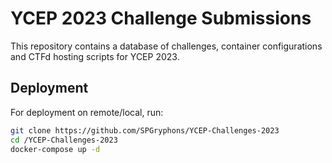 
# YCEP 2023 Challenge Submissions

This repository contains a database of challenges, container configurations and CTFd hosting scripts for YCEP 2023.

## Deployment

For deployment on remote/local, run:

```bash
git clone https://github.com/SPGryphons/YCEP-Challenges-2023
cd /YCEP-Challenges-2023
docker-compose up -d
```


